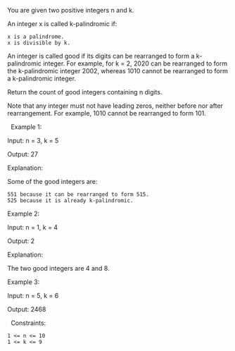 You are given two positive integers n and k.

An integer x is called k-palindromic if:


	x is a palindrome.
	x is divisible by k.


An integer is called good if its digits can be rearranged to form a k-palindromic integer. For example, for k = 2, 2020 can be rearranged to form the k-palindromic integer 2002, whereas 1010 cannot be rearranged to form a k-palindromic integer.

Return the count of good integers containing n digits.

Note that any integer must not have leading zeros, neither before nor after rearrangement. For example, 1010 cannot be rearranged to form 101.

 
Example 1:


Input: n = 3, k = 5

Output: 27

Explanation:

Some of the good integers are:


	551 because it can be rearranged to form 515.
	525 because it is already k-palindromic.



Example 2:


Input: n = 1, k = 4

Output: 2

Explanation:

The two good integers are 4 and 8.


Example 3:


Input: n = 5, k = 6

Output: 2468


 
Constraints:


	1 <= n <= 10
	1 <= k <= 9

